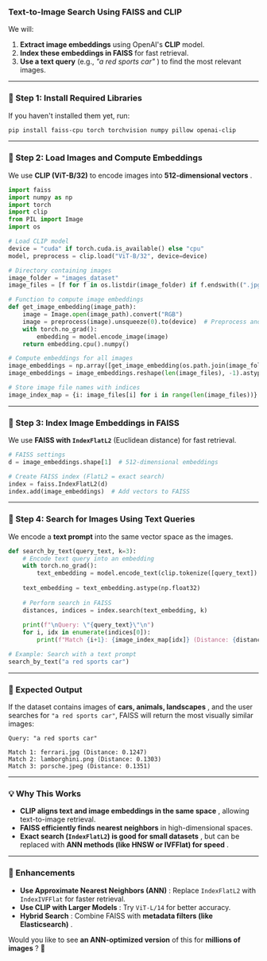 ### **Text-to-Image Search Using FAISS and CLIP**

We will:

1. **Extract image embeddings** using OpenAI's **CLIP** model.
2. **Index these embeddings in FAISS** for fast retrieval.
3. **Use a text query** (e.g.,  *"a red sports car"* ) to find the most relevant images.

---

### **📌 Step 1: Install Required Libraries**

If you haven't installed them yet, run:

```bash
pip install faiss-cpu torch torchvision numpy pillow openai-clip
```

---

### **📌 Step 2: Load Images and Compute Embeddings**

We use **CLIP (ViT-B/32)** to encode images into  **512-dimensional vectors** .

```python
import faiss
import numpy as np
import torch
import clip
from PIL import Image
import os

# Load CLIP model
device = "cuda" if torch.cuda.is_available() else "cpu"
model, preprocess = clip.load("ViT-B/32", device=device)

# Directory containing images
image_folder = "images_dataset"
image_files = [f for f in os.listdir(image_folder) if f.endswith((".jpg", ".png", ".jpeg"))]

# Function to compute image embeddings
def get_image_embedding(image_path):
    image = Image.open(image_path).convert("RGB")
    image = preprocess(image).unsqueeze(0).to(device)  # Preprocess and batchify
    with torch.no_grad():
        embedding = model.encode_image(image)
    return embedding.cpu().numpy()

# Compute embeddings for all images
image_embeddings = np.array([get_image_embedding(os.path.join(image_folder, img)) for img in image_files])
image_embeddings = image_embeddings.reshape(len(image_files), -1).astype(np.float32)  # Flatten

# Store image file names with indices
image_index_map = {i: image_files[i] for i in range(len(image_files))}
```

---

### **📌 Step 3: Index Image Embeddings in FAISS**

We use **FAISS with `IndexFlatL2`** (Euclidean distance) for fast retrieval.

```python
# FAISS settings
d = image_embeddings.shape[1]  # 512-dimensional embeddings

# Create FAISS index (FlatL2 = exact search)
index = faiss.IndexFlatL2(d)
index.add(image_embeddings)  # Add vectors to FAISS
```

---

### **📌 Step 4: Search for Images Using Text Queries**

We encode a **text prompt** into the same vector space as the images.

```python
def search_by_text(query_text, k=3):
    # Encode text query into an embedding
    with torch.no_grad():
        text_embedding = model.encode_text(clip.tokenize([query_text]).to(device)).cpu().numpy()
  
    text_embedding = text_embedding.astype(np.float32)
  
    # Perform search in FAISS
    distances, indices = index.search(text_embedding, k)
  
    print(f"\nQuery: \"{query_text}\"\n")
    for i, idx in enumerate(indices[0]):
        print(f"Match {i+1}: {image_index_map[idx]} (Distance: {distances[0][i]:.4f})")

# Example: Search with a text prompt
search_by_text("a red sports car")
```

---

### **📌 Expected Output**

If the dataset contains images of  **cars, animals, landscapes** , and the user searches for `"a red sports car"`, FAISS will return the most visually similar images:

```
Query: "a red sports car"

Match 1: ferrari.jpg (Distance: 0.1247)
Match 2: lamborghini.png (Distance: 0.1303)
Match 3: porsche.jpeg (Distance: 0.1351)
```

---

### **💡 Why This Works**

* **CLIP aligns text and image embeddings in the same space** , allowing text-to-image retrieval.
* **FAISS efficiently finds nearest neighbors** in high-dimensional spaces.
* **Exact search (`IndexFlatL2`) is good for small datasets** , but can be replaced with  **ANN methods (like HNSW or IVFFlat) for speed** .

---

### **🚀 Enhancements**

* **Use Approximate Nearest Neighbors (ANN)** : Replace `IndexFlatL2` with `IndexIVFFlat` for faster retrieval.
* **Use CLIP with Larger Models** : Try `ViT-L/14` for better accuracy.
* **Hybrid Search** : Combine FAISS with  **metadata filters (like Elasticsearch)** .

Would you like to see **an ANN-optimized version** of this for  **millions of images** ? 🚀
